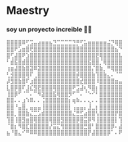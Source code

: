 # Maestry
### soy un proyecto increible 🐝🌿
⣿⣿⣿⣿⠿⢋⣩⣤⣴⣶⣶⣦⣙⣉⣉⣉⣉⣙⡛⢋⣥⣶⣶⣶⣶⣶⣬⡙⢿⣿
⣿⣿⠟⣡⣶⣿⢟⣿⣿⣿⣿⣿⣿⣿⣿⣿⣿⣿⣿⣿⣿⣿⣿⣿⣿⣿⣿⣿⣦⠙
⣿⢋⣼⣿⠟⣱⣿⣿⣿⣿⣿⣿⣿⣿⣿⣿⣿⣿⣿⣿⣿⣿⣿⣟⢿⣿⣿⣿⣿⣧
⠃⣾⣯⣿⣾⣿⣿⣿⣿⣿⣿⣿⣿⣿⣿⣿⣿⣿⣿⣿⣿⣯⣿⣿⡈⢿⣿⣿⣿⣿
⢰⣶⣼⣿⣷⣿⣽⠿⣽⣿⣿⣿⣿⣿⣿⣿⣿⣿⣿⣿⣿⣿⡌⣿⣷⡀⠛⢿⣿⣿
⢃⣺⣿⣿⣿⢿⠏⢀⣿⣿⣿⣿⣿⣿⣿⣿⣿⣿⡾⣿⣿⣿⣷⢹⣿⣷⣄⠄⠈⠉
⡼⣻⣿⣷⣿⠏⣰⣿⣿⣿⣿⣿⣿⣿⣿⣿⣿⣿⣿⣞⣿⣿⣿⠸⣿⣿⣿⣿⣶⣤
⣇⣿⡿⣿⠏⣸⣎⣻⣟⣿⣿⣿⢿⣿⣿⣿⣿⠟⣩⣼⢆⠻⣿⡆⣿⣿⣿⣿⣿⣿
⢸⣿⡿⠋⠈⠉⠄⠉⠻⣽⣿⣿⣯⢿⣿⣿⡻⠋⠉⠄⠈⠑⠊⠃⣿⣿⣿⣿⣿⣿
⣿⣿⠄⠄⣰⠱⠿⠄⠄⢨⣿⣿⣿⣿⣿⣿⡆⢶⠷⠄⠄⢄⠄⠄⣿⣿⣿⣿⣿⣿
⣿⣿⠘⣤⣿⡀⣤⣤⣤⢸⣿⣿⣿⣿⣿⣿⡇⢠⣤⣤⡄⣸⣀⡆⣿⣿⣿⣿⣿⣿
⣿⣿⡀⣿⣿⣷⣌⣉⣡⣾⣿⣿⣿⣿⣿⣿⣿⣌⣛⣋⣴⣿⣿⢣⣿⣿⣿⣿⡟⣿
⢹⣿⢸⣿⣻⣶⣿⢿⣿⣿⣿⢿⣿⣿⣻⣿⣿⣿⡿⣿⣭⡿⠻⢸⣿⣿⣿⣿⡇⢹
⠈⣿⡆⠻⣿⣏⣿⣿⣿⣿⣿⡜⣭⣍⢻⣿⣿⣿⣿⣿⣛⣿⠃⣿⣿⣿⣿⡿⠄⣼
⣦⠘⣿⣄⠊⠛⠿⠿⣿⣿⣿⣿⣿⣿⣿⣿⣿⣿⣿⣿⣿⡟⣼⣿⣿⣿⡿⠁⠄⠟
